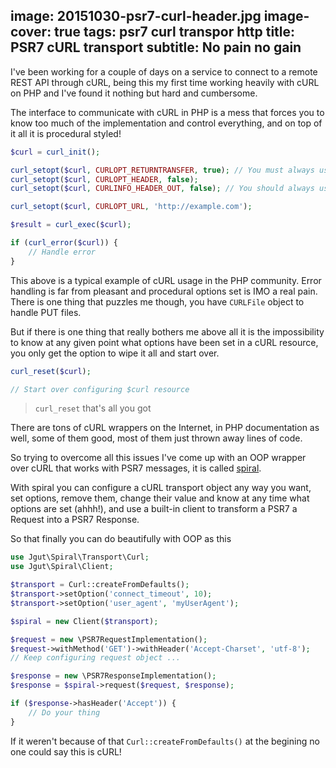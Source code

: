 image: 20151030-psr7-curl-header.jpg
image-cover: true
tags: psr7 curl transpor http
title: PSR7 cURL transport
subtitle: No pain no gain
----
I've been working for a couple of days on a service to connect to a remote REST API through cURL, being this my first time working heavily with cURL on PHP and I've found it nothing but hard and cumbersome.

The interface to communicate with cURL in PHP is a mess that forces you to know too much of the implementation and control everything, and on top of it all it is procedural styled!

```php
$curl = curl_init();

curl_setopt($curl, CURLOPT_RETURNTRANSFER, true); // You must always use this
curl_setopt($curl, CURLOPT_HEADER, false);
curl_setopt($curl, CURLINFO_HEADER_OUT, false); // You should always use this

curl_setopt($curl, CURLOPT_URL, 'http://example.com');

$result = curl_exec($curl);

if (curl_error($curl)) {
    // Handle error
}
```

This above is a typical example of cURL usage in the PHP community. Error handling is far from pleasant and procedural options set is IMO a real pain. There is one thing that puzzles me though, you have `CURLFile` object to handle PUT files.

But if there is one thing that really bothers me above all it is the impossibility to know at any given point what options have been set in a cURL resource, you only get the option to wipe it all and start over.

```php
curl_reset($curl);

// Start over configuring $curl resource
```

> `curl_reset` that's all you got

There are tons of cURL wrappers on the Internet, in PHP documentation as well, some of them good, most of them just thrown away lines of code.

So trying to overcome all this issues I've come up with an OOP wrapper over cURL that works with PSR7 messages, it is called [spiral](https://github.com/juliangut/spiral).

With spiral you can configure a cURL transport object any way you want, set options, remove them, change their value and know at any time what options are set (ahhh!), and use a built-in client to transform a PSR7 a Request into a PSR7 Response.

So that finally you can do beautifully with OOP as this

```php
use Jgut\Spiral\Transport\Curl;
use Jgut\Spiral\Client;

$transport = Curl::createFromDefaults();
$transport->setOption('connect_timeout', 10);
$transport->setOption('user_agent', 'myUserAgent');

$spiral = new Client($transport);

$request = new \PSR7RequestImplementation();
$request->withMethod('GET')->withHeader('Accept-Charset', 'utf-8');
// Keep configuring request object ...

$response = new \PSR7ResponseImplementation();
$response = $spiral->request($request, $response);

if ($response->hasHeader('Accept')) {
    // Do your thing
}
```

If it weren't because of that `Curl::createFromDefaults()` at the begining no one could say this is cURL!
